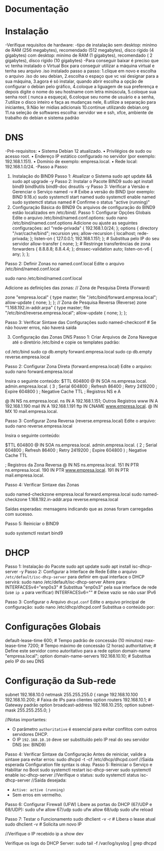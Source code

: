 
# Documentação
# Instalação
-Verifique requisitos de hardware:
    -tipo de instalação 
      sem desktop: minímo de RAM (256 megabytes), recomendado (512 megabytes), disco rígido (4 gigabytes)
      com desktop: minímo de RAM (1 gigabytes), recomendado ( 2 gigabytes), disco rígido (10 gigabytes)
  -Para conseguir baixar é preciso que vc tenha instalado o Virtual Box para conseguir utilizar a máquina virtual e tenha seu arquivo .iso instalado
    passo a passo:
    1.clique em novo e escolha o arquivo .iso do seu debian, 
    2.escolha o espaço que vc vai designar para a sua máquina,
    3.agora é só instalar, quando abrir escolha a opção de configurar o debian pelo gráfico,
    4.coloque a liguagem de sua preferença e depois digite o nome do seu hostname com letra minúscula,
    5.coloque sua senha root ( nunca a esqueça),
    6.coloque seu nome de usuário e a senha,
    7.utilize o disco inteiro e faça as mudanças nele,
    8.utilize a separação para iniciantes,
    9.Não ler midias adicionais
    10.continue utilizando debian.org
    11.na seleção de softwares escolha: servidor we e ssh, xfce, ambiente de trabalho do debian e sistema padrão
      
# DNS
 -Pré-requisitos:
    • Sistema Debian 12 atualizado.
    • Privilégios de sudo ou acesso root.
    • Endereço IP estático configurado no servidor (por exemplo: 192.168.1.151).
    • Domínio de exemplo: empresa.local.
    • Rede local: 192.168.1.0/24. 
-Passo a Passo:
1. Instalação do BIND9
   Passo 1: Atualizar o Sistema
    sudo apt update && sudo apt upgrade -y
   Passo 2: Instalar o Pacote BIND9
    sudo apt install bind9 bind9utils bind9-doc dnsutils -y
   Passo 3: Verificar a Versão e Gerenciar o Serviço
    named -v # Exibe a versão do BIND (por exemplo: BIND 9.18.x)
    sudo systemctl start named
    sudo systemctl enable named
    sudo systemctl status named # Confirme o status "active (running)"
2. Configuração Básica do BIND9
  Os arquivos de configuração do BIND9 estão localizados em /etc/bind/.
    Passo 1: Configurar Opções Globais
    Edite o arquivo /etc/bind/named.conf.options:
     sudo nano /etc/bind/named.conf.options
    Adicione ou ajuste as seguintes configurações:
     acl "rede-privada" {
      192.168.1.0/24;
     };
    options {
    directory "/var/cache/bind";
    recursion yes;
    allow-recursion { localhost; rede-privada; };
    listen-on { 127.0.0.1; 192.168.1.151; }; # Substitua pelo IP do seu
    servidor
    allow-transfer { none; }; # Restringe transferências de zona
   forwarders {
     8.8.8.8;
     8.8.4.4;
    };
  dnssec-validation auto;
  listen-on-v6 { any; };
  };

Passo 2: Definir Zonas no named.conf.local
 Edite o arquivo /etc/bind/named.conf.local

 sudo nano /etc/bind/named.conf.local

Adicione as definições das zonas:
// Zona de Pesquisa Direta (Forward)

zone "empresa.local" {
 type master;
 file "/etc/bind/forward.empresa.local";
 allow-update { none; };
};
// Zona de Pesquisa Reversa (Reverse)
zone "1.168.192.in-addr.arpa" {
 type master;
 file "/etc/bind/reverse.empresa.local";
 allow-update { none; };
};

Passo 3: Verificar Sintaxe das Configurações
sudo named-checkconf # Se não houver erros, não haverá saída

3. Configuração das Zonas DNS
 Passo 1: Criar Arquivos de Zona
 Navegue até o diretório /etc/bind e copie os templates padrão:

  cd /etc/bind
  sudo cp db.empty forward.empresa.local
  sudo cp db.empty reverse.empresa.local

 Passo 2: Configurar Zona Direta (forward.empresa.local)
 Edite o arquivo:
  sudo nano forward.empresa.local

 Insira o seguinte conteúdo:
  $TTL 604800
  @ IN SOA ns.empresa.local. admin.empresa.local. (
              3 ; Serial
         604800 ; Refresh
          86400 ; Retry
        2419200 ; Expire
       604800 ) ; Negative Cache TTL
                ; Registros NS e A

@ IN NS ns.empresa.local.
ns    IN A 192.168.1.151; Outros Registros
www   IN A 192.168.1.190
mail  IN A 192.168.1.191
ftp   IN CNAME www.empresa.local.
@ IN MX 10 mail.empresa.local.

Passo 3: Configurar Zona Reversa (reverse.empresa.local)
 Edite o arquivo:
  sudo nano reverse.empresa.local

Insira o seguinte conteúdo:

$TTL 604800
@ IN SOA ns.empresa.local. admin.empresa.local. (
             2 ; Serial
        604800 ; Refresh
         86400 ; Retry
       2419200 ; Expire
      604800 ) ; Negative Cache TTL

; Registros da Zona Reversa
@ IN NS ns.empresa.local.
151 IN PTR ns.empresa.local.
190 IN PTR www.empresa.local.
191 IN PTR mail.empresa.local.

Passo 4: Verificar Sintaxe das Zonas

sudo named-checkzone empresa.local forward.empresa.local
sudo named-checkzone 1.168.192.in-addr.arpa reverse.empresa.local

Saídas esperadas: mensagens indicando que as zonas foram carregadas com sucesso.

Passo 5: Reiniciar o BIND9

sudo systemctl restart bind9



# DHCP
Passo 1: Instalação do Pacote
  sudo apt update
  sudo apt install isc-dhcp-server -y
Passo 2: Configurar a Interface de Rede
 Edite o arquivo `/etc/default/isc-dhcp-server` para definir em qual interface o DHCP servirá: 
  sudo nano /etc/default/isc-dhcp-server 
 Altere para:
  INTERFACESv4="enp0s3" # Substitua "enp0s3" pela sua interface de rede (use `ip a` para
  verificar)
  INTERFACESv6="" # Deixe vazio se não usar IPv6 

Passo 3: Configurar o Arquivo `dhcpd.conf`
 Edite o arquivo principal de configuração:
  sudo nano /etc/dhcp/dhcpd.conf 
 Substitua o conteúdo por:

# Configurações Globais
default-lease-time 600; # Tempo padrão de concessão (10 minutos)
max-lease-time 7200; # Tempo máximo de concessão (2 horas)
authoritative; # Define este servidor como autoritativo para a rede
option domain-name "empresa.local";
option domain-name-servers 192.168.10.10; # Substitua pelo IP do seu DNS

# Configuração da Sub-rede
subnet 192.168.10.0 netmask 255.255.255.0 {
 range 192.168.10.100 192.168.10.200; # Faixa de IPs para clientes
 option routers 192.168.10.1; # Gateway padrão
 option broadcast-address 192.168.10.255;
 option subnet-mask 255.255.255.0;
}

//Notas importantes:
- O parâmetro `authoritative` é essencial para evitar conflitos com outros servidores DHCP.
- O IP `192.168.10.10` deve ser substituído pelo IP real do seu servidor DNS (ex: BIND9)

Passo 4: Verificar Sintaxe da Configuração
 Antes de reiniciar, valide a sintaxe para evitar erros: 
 sudo dhcpd -t -cf /etc/dhcp/dhcpd.conf
 //Saída esperada
  Configuration file syntax is okay. 
Passo 5: Reiniciar o Serviço e Habilitar no Boot
  sudo systemctl restart isc-dhcp-server
  sudo systemctl enable isc-dhcp-server
//Verifique o status:
 sudo systemctl status isc-dhcp-server 
//Saída desejada:
 - `Active: active (running)`
 - Sem erros em vermelho. 

Passo 6: Configurar Firewall (UFW)
Libere as portas do DHCP (67/UDP e 68/UDP): 
  sudo ufw allow 67/udp
  sudo ufw allow 68/udp
  sudo ufw reload 

Passo 7: Testar o Funcionamento
  sudo dhclient -v -r # Libera o lease atual
  sudo dhclient -v # Solicita um novo IP 

//Verifique o IP recebido
  ip a show dev <interface> 

Verifique os logs do DHCP Server:
  sudo tail -f /var/log/syslog | grep dhcpd 
